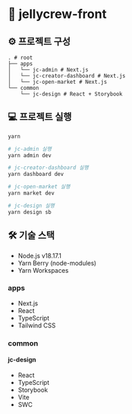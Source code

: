 # 🍡 jellycrew-front

## ⚙️ 프로젝트 구성

```
. # root
├── apps
│   └── jc-admin # Next.js
│   └── jc-creator-dashboard # Next.js
│   └── jc-open-market # Next.js
└── common
    └── jc-design # React + Storybook
```

## 💻 프로젝트 실행

```bash
yarn

# jc-admin 실행
yarn admin dev

# jc-creator-dashboard 실행
yarn dashboard dev

# jc-open-market 실행
yarn market dev

# jc-design 실행
yarn design sb
```

## 🛠️ 기술 스택

- Node.js v18.17.1
- Yarn Berry (node-modules)
- Yarn Workspaces

### apps

- Next.js
- React
- TypeScript
- Tailwind CSS

### common

#### jc-design

- React
- TypeScript
- Storybook
- Vite
- SWC
